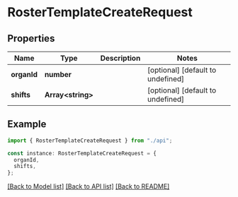 # RosterTemplateCreateRequest

## Properties

| Name        | Type                    | Description | Notes                             |
| ----------- | ----------------------- | ----------- | --------------------------------- |
| **organId** | **number**              |             | [optional] [default to undefined] |
| **shifts**  | **Array&lt;string&gt;** |             | [optional] [default to undefined] |

## Example

```typescript
import { RosterTemplateCreateRequest } from "./api";

const instance: RosterTemplateCreateRequest = {
  organId,
  shifts,
};
```

[[Back to Model list]](../README.md#documentation-for-models) [[Back to API list]](../README.md#documentation-for-api-endpoints) [[Back to README]](../README.md)
